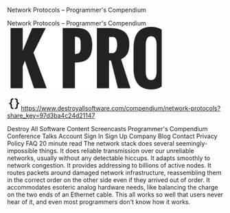 Network Protocols – Programmer's Compendium

Network Protocols – Programmer's Compendium
![](../_resources/50b2f7b632637bab1aeba5cf66a6498a.png)

![](../_resources/978fdb687c60b41b787f491c50c15136.png)https://www.destroyallsoftware.com/compendium/network-protocols?share_key=97d3ba4c24d21147

Destroy All Software Content Screencasts Programmer's Compendium Conference Talks Account Sign In Sign Up Company Blog Contact Privacy Policy FAQ 20 minute read The network stack does several seemingly-impossible things. It does reliable transmission over our unreliable networks, usually without any detectable hiccups. It adapts smoothly to network congestion. It provides addressing to billions of active nodes. It routes packets around damaged network infrastructure, reassembling them in the correct order on the other side even if they arrived out of order. It accommodates esoteric analog hardware needs, like balancing the charge on the two ends of an Ethernet cable. This all works so well that users never hear of it, and even most programmers don't know how it works.